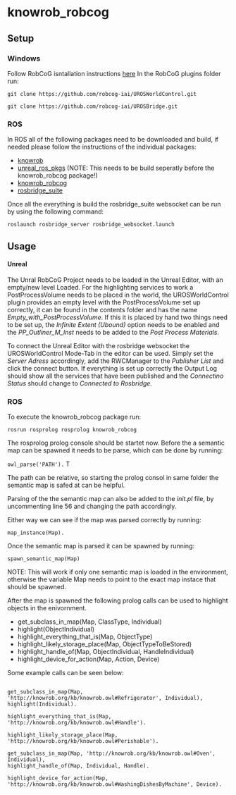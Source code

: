 # knowrob_robcog #
## Setup
### Windows
Follow RobCoG isntallation instructions [here](https://github.com/robcog-iai/RobCoG)
In the RobCoG plugins folder run:

`git clone https://github.com/robcog-iai/UROSWorldControl.git`

`git clone https://github.com/robcog-iai/UROSBridge.git`


### ROS
In ROS all of the following packages need to be downloaded and build, if needed please follow the instructions of the individual packages:


 * [knowrob](http://www.knowrob.org/installation)
 * [unreal_ros_pkgs](https://github.com/robcog-iai/unreal_ros_pkgs) (NOTE: This needs to be build seperatly before the knowrob_robcog package!)
 * [knowrob_robcog](https://github.com/robcog-iai/knowrob_robcog/tree/sem-map-cpp)
 * [rosbridge_suite](http://wiki.ros.org/rosbridge_suite)

 Once all the everything is build the rosbridge_suite websocket can be run by using the following command:
 
 ` roslaunch rosbridge_server rosbridge_websocket.launch `


## Usage
#### Unreal
The Unral RobCoG Project needs to be loaded in the Unreal Editor, with an empty/new level Loaded.
For the highlighting services to work a PostProcessVolume needs to be placed in the world, the UROSWorldControl plugin provides an empty level with the PostProcessVolume set up correctly, it can be found in the contents folder and has the name *Empty_with_PostProcessVolume*. If this it is placed by hand two things need to be set up, the *Infinite Extent (Ubound)* option needs to be enabled and the *PP_Outliner_M_Inst* needs to be added to the *Post Process Materials*.

To connect the Unreal Editor with the rosbridge websocket the UROSWorldControl Mode-Tab in the editor can be used. Simply set the *Server Adress* accordingly, add the RWCManager to the *Publisher List* and click the connect button.
If everything is set up correctly the Output Log should show all the services that have been published and the *Connectino Status* should change to *Connected to Rosbridge.*

### ROS
To execute the knowrob_robcog package run:

` rosrun rosprolog rosprolog knowrob_robcog `

The rosprolog prolog console should be startet now.  Before the a semantic map can be spawned it needs to be parse, which can be done by running:

` owl_parse('PATH'). ` T

The path can be relative, so starting the prolog consol in same folder the semantic map is safed at can be helpful.

Parsing of the the semantic map can also be added to the *init.pl* file, by uncommenting line 56 and changing the path accordingly.

Either way we can see if the map was parsed correctly by running:

` map_instance(Map). `

Once the semantic map is parsed it can be spawned by running:

` spawn_semantic_map(Map) `

NOTE: This will work if only one semantic map is loaded in the environment, otherwise the variable Map needs to point to the exact map instace that should be spawned.

After the map is spawned the following prolog calls can be used to highlight objects in the enivornment.

 * get_subclass_in_map(Map, ClassType, Individual)
 * highlight(ObjectIndividual)
 * highlight_everything_that_is(Map, ObjectType)
 * highlight_likely_storage_place(Map, ObjectTypeToBeStored)
 * highlight_handle_of(Map, ObjectIndividual, HandleIndividual)
 * highlight_device_for_action(Map, Action, Device)

 Some example calls can be seen below:

 ```

get_subclass_in_map(Map, 'http://knowrob.org/kb/knowrob.owl#Refrigerator', Individual),
highlight(Individual).

highlight_everything_that_is(Map, 'http://knowrob.org/kb/knowrob.owl#Handle').

highlight_likely_storage_place(Map, 'http://knowrob.org/kb/knowrob.owl#Perishable').

get_subclass_in_map(Map, 'http://knowrob.org/kb/knowrob.owl#Oven', Individual),
highlight_handle_of(Map, Individual, Handle).

highlight_device_for_action(Map, 'http://knowrob.org/kb/knowrob.owl#WashingDishesByMachine', Device).

 ```


